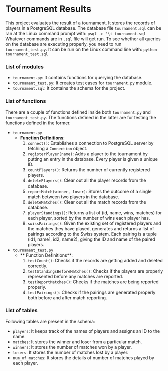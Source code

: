 # Tournament Results
This project evaluates the result of a tournament. It stores the records of players in a PostgreSQL database. The database file `tournament.sql` can be ran at the Linux command prompt with:
`psql -c '\i tournament.sql`
Whatever commands are in `.sql` file will get run. To see whether all queries on the database are executing properly, you need to run `tournament_test.py`. It can be run on the Linux command line with:
`python tournament_test.sql`

### List of modules
- `tournament.py`: It contains functions for querying the database.
- `tournament_test.py`: It creates test cases for `tournament.py` module.
- `tournament.sql`: It contains the schema for the project.

### List of functions
There are a couple of functions defined inside both `tournament.py` and `tournament_test.py`. The functions defined in the latter are for testing the functions defined in the former.
- `tournament.py`
  - **Function Definitions**:
    1. `connect()`: Establishes a connection to PostgreSQL server by fetching a `Connection` object.
	2. `registerPlayer(name)`: Adds a player to the tournament by putting an entry in the database. Every player is given a unique ID.
	3. `countPlayers()`: Returns the number of currently registered players.
	4. `deletePlayers()`: Clear out all the player records from the database.
	5. `reportMatch(winner, loser)`: Stores the outcome of a single match between two players in the database.
	6. `deleteMatches()`: Clear out all the match records from the database.
	7. `playerStandings()`: Returns a list of (id, name, wins, matches) for each player, sorted by the number of wins each player has.
	8. `swissPairings()`: Given the existing set of registered players and the matches they have played, generates and returns a list of pairings according to the Swiss system. Each pairing is a tuple (id1, name1, id2, name2), giving the ID and name of the paired players.
- `tournament_test.py`
  - ** Function Definitions**:
    1. `testCount()`: Checks if the records are getting added and deleted correctly.
	2. `testStandingsBeforeMatches()`: Checks if the players are properly represented before any matches are reported.
	3. `testReportMatches()`: Checks if the matches are being reported properly.
	4. `testPairings()`: Checks if the pairings are generated properly both before and after match reporting.

### List of tables
Following tables are present in the schema:
- `players`: It keeps track of the names of players and assigns an ID to the name.
- `matches`: It stores the winner and loser from a particular match.
- `winners`: It stores the number of matches won by a player.
- `losers`: It stores the number of matches lost by a player.
- `num_of_matches`: It stores the details of number of matches played by each player.